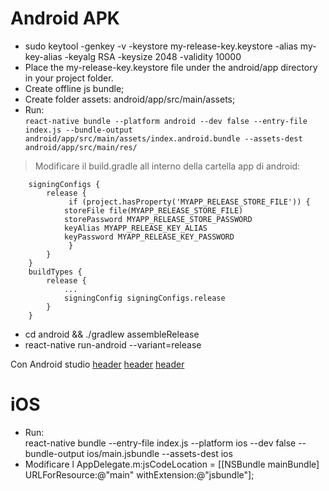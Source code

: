 # Android APK
* sudo keytool -genkey -v -keystore my-release-key.keystore -alias my-key-alias -keyalg RSA -keysize 2048 -validity 10000
* Place the my-release-key.keystore file under the android/app directory in your project folder.
* Create offline js bundle;
* Create folder assets: android/app/src/main/assets;
* Run:<br/>
```react-native bundle --platform android --dev false --entry-file index.js --bundle-output android/app/src/main/assets/index.android.bundle --assets-dest android/app/src/main/res/```

> Modificare il build.gradle all interno della cartella app di android:
```
    signingConfigs {
        release {
             if (project.hasProperty('MYAPP_RELEASE_STORE_FILE')) {
            storeFile file(MYAPP_RELEASE_STORE_FILE)
            storePassword MYAPP_RELEASE_STORE_PASSWORD
            keyAlias MYAPP_RELEASE_KEY_ALIAS
            keyPassword MYAPP_RELEASE_KEY_PASSWORD
             }
        }
    }
    buildTypes {
        release {
            ...
            signingConfig signingConfigs.release
        }
    }

```
* cd android && ./gradlew assembleRelease
* react-native run-android --variant=release

Con Android studio
[header](header.png)
[header](header.png)
[header](header.png)

# iOS

* Run:<br/>react-native bundle --entry-file index.js --platform ios --dev false --bundle-output ios/main.jsbundle --assets-dest ios
* Modificare l AppDelegate.m:jsCodeLocation = [[NSBundle mainBundle] URLForResource:@"main" withExtension:@"jsbundle"];
